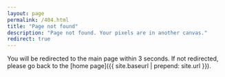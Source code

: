 ```yaml
---
layout: page
permalink: /404.html
title: "Page not found"
description: "Page not found. Your pixels are in another canvas."
redirect: true
---
```


You will be redirected to the main page within 3 seconds. If not redirected, please go back to the [home page]({{ site.baseurl | prepend: site.url }}).
